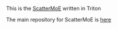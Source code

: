 This is the [ScatterMoE](https://arxiv.org/abs/2403.08245) written in Triton

The main repository for ScatterMoE is [here](https://github.com/shawntan/scattermoe)